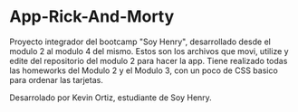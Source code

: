 
# App-Rick-And-Morty
Proyecto integrador del bootcamp "Soy Henry", desarrollado desde el modulo 2 al modulo 4 del mismo.
Estos son los archivos que movi, utilize y edite del repositorio del modulo 2 para hacer la app.
Tiene realizado todas las homeworks del Modulo 2 y el Modulo 3, con un poco de CSS basico para ordenar las tarjetas.

Desarrolado por Kevin Ortiz, estudiante de Soy Henry.

